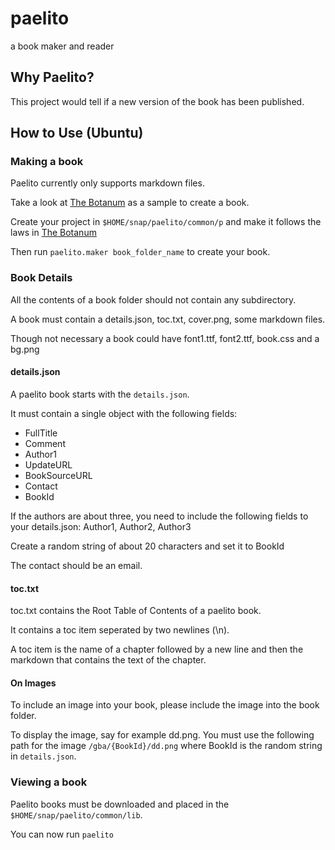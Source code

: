 # paelito

a book maker and reader

## Why Paelito?
This project would tell if a new version of the book has been published.


## How to Use (Ubuntu)

### Making a book
Paelito currently only supports markdown files.

Take a look at [The Botanum](https://github.com/bankole7782/the_botanum) as a sample to create a book.

Create your project in `$HOME/snap/paelito/common/p` and make it follows the laws in [The Botanum](https://github.com/bankole7782/the_botanum)

Then run `paelito.maker book_folder_name` to create your book.

### Book Details

All the contents of a book folder should not contain any subdirectory.

A book must contain a details.json, toc.txt, cover.png, some markdown files.

Though not necessary a book could have font1.ttf, font2.ttf, book.css and a bg.png

#### details.json
A paelito book starts with the `details.json`.

It must contain a single object with the following fields:
* FullTitle
* Comment
* Author1
* UpdateURL
* BookSourceURL
* Contact
* BookId

If the authors are about three, you need to include the following fields to your details.json: Author1, Author2, Author3

Create a random string of about 20 characters and set it to BookId

The contact should be an email.

#### toc.txt
toc.txt contains the Root Table of Contents of a paelito book.

It contains a toc item seperated by two newlines (\n).

A toc item is the name of a chapter followed by a new line and then the markdown that contains the text of the chapter.

#### On Images
To include an image into your book, please include the image into the book folder.

To display the image, say for example dd.png. You must use the following path for the image `/gba/{BookId}/dd.png` where BookId is the random string in `details.json`.


### Viewing a book
Paelito books must be downloaded and placed in the `$HOME/snap/paelito/common/lib`.

You can now run `paelito`
